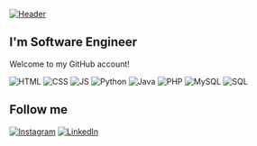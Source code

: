 [![Header](https://resumespice.com/wp-content/uploads/2021/03/1.png)](https://www.instagram.com/kamzadias/)


## I'm Software Engineer 
Welcome to my GitHub account!

![HTML](https://img.shields.io/badge/HTML5-E34F26?style=for-the-badge&logo=html5&logoColor=white)
![CSS](https://img.shields.io/badge/CSS3-1572B6?style=for-the-badge&logo=css3&logoColor=white)
![JS](https://img.shields.io/badge/JavaScript-F7DF1E?style=for-the-badge&logo=javascript&logoColor=black)
![Python](https://img.shields.io/badge/-Python-090909?style=for-the-badge&logo=python&logoColor=47C5FB)
![Java](https://img.shields.io/badge/Java-ED8B00?style=for-the-badge&logo=java&logoColor=white)
![PHP](https://img.shields.io/badge/PHP-777BB4?style=for-the-badge&logo=php&logoColor=white)
![MySQL](https://img.shields.io/badge/MySQL-00000F?style=for-the-badge&logo=mysql&logoColor=white)
![SQL](https://img.shields.io/badge/-Sql-090909?style=for-the-badge&logo=postgresql&logoColor=47C5FB)

## Follow me
[![Instagram](https://img.shields.io/badge/-Instagram-090909?style=for-the-badge&logo=instagram&logoColor=B4068E)](https://www.instagram.com/kamzadias/)
[![LinkedIn](https://img.shields.io/badge/-LinkedIn-090909?style=for-the-badge&logo=linkedin&logoColor=007886)](https://www.linkedin.com/in/dias-kamza/)
